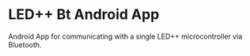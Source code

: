 # LED++ Bt Android App


Android App for communicating with a single LED++ microcontroller via Bluetooth.
